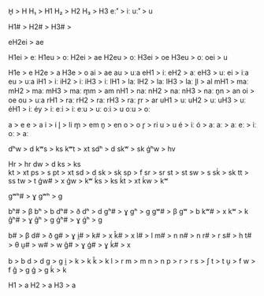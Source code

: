 H̥   > H
H₁  > H1
H₂  > H2
H₃  > H3
eː̆'       > iː
uː̆'       > u

H1#     > 
H2#     > 
H3#     > 

eH2ei   > ae

H1ei    > eː
H1eu    > oː
H2ei    > ae
H2eu    > oː
H3ei    > oe
H3eu    > oː
oei     > u

H1e     > e
H2e     > a
H3e     > o
ai      > ae
au      > uːa
eH1     > iː
eH2     > aː
eH3     > uː
ei      > iːa
eu      > uːa
iH1     > iː
iH2     > iː
iH3     > iː
lH1     > laː
lH2     > laː
lH3     > laː
l̥l      > al
mH1     > maː
mH2     > maː
mH3     > maː
m̥m      > am
nH1     > naː
nH2     > naː
nH3     > naː
n̥n      > an
oi      > oe
ou      > uːa
rH1     > raː
rH2     > raː
rH3     > raː
r̥r      > ar
uH1     > uː
uH2     > uː
uH3     > uː
éH1     > iː
éy      > iː
eːi      > iː
eːu      > uː
oːi      > u
oːu      > oː

a       > e
e       > a
i       > i
l̥       > li
m̥       > em
n̥       > en
o       > o
r̥       > ri
u       > u
é       > iː
ó       > aː
aː       > aː
eː       > iː
oː       > aː



dʰw     > d
kʷs     > ks
kʷt     > xt
sdʰ     > d
skʷ     > sk
ǵʰw     > hv

Hr      > hr
dw      > d
ks      > ks	
kt      > xt
ps      > s
pt      > xt
sd      > d
sk      > sk
sp      > f
sr      > sr
st      > st
sw      > s
sḱ      > sk
tt      > ss
tw      > t
ǵw#     > x
ǵw      > kʷ
ḱs      > ks
ḱt      > xt
ḱw      > kʷ

gʷʰ#    > ɣ
gʷʰ     > g

bʰ#     > β
bʰ      > b
dʰ#     > ð
dʰ      > d
gʰ#     > ɣ
gʰ      > ɡ
gʷ#     > β
gʷ      > b
kʷ#     > x
kʷ      > k
ĝʰ#     > ɣ
ĝʰ      > g
ǵʰ#     > ɣ
ǵʰ      > g

b#      > β
d#      > ð
g#      > ɣ
i̯#      > 
k#      > x
k̂#      > x
l#      > l
m#      > n
n#      > n
r#      > r
s#      > h
t#      > θ
u̯#      > 
w#      > w
ĝ#      > ɣ
ǵ#      > ɣ
ḱ#      > x

b       > b
d       > d
g       > g
i̯       > 
k       > k
k̂       > k
l       > r
m       > m
n       > n
p       > 
r       > r
s       > ʃ
t       > t
u̯       > f
w       > f
ĝ       > g
ǵ       > g
ḱ       > k

H1      > a
H2      > a
H3      > a
